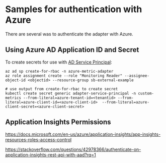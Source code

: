 # Samples for authentication with Azure
There are several was to authenticate the adapter with Azure.  

## Using Azure AD Application ID and Secret
To create secrets for use with [AD Service Principal](adapter-with-ad-sp.yaml):

```
az ad sp create-for-rbac -n azure-metric-adapter 
az role assignment create --role "Monitoring Reader" --assignee-object-id <objectid> --resource-group sb-external-example

# use output from create-for-rbac to create secret
kubectl create secret generic adapter-service-principal -n custom-metrics --from-literal=azure-tenant-id=<tenantid> --from-literal=azure-client-id=<azure-client-id>  --from-literal=azure-client-secret=<azure-client-secret>
```

## Application Insights Permissions
https://docs.microsoft.com/en-us/azure/application-insights/app-insights-resources-roles-access-control

https://stackoverflow.com/questions/42978366/authenticate-on-application-insights-rest-api-with-aad?rq=1